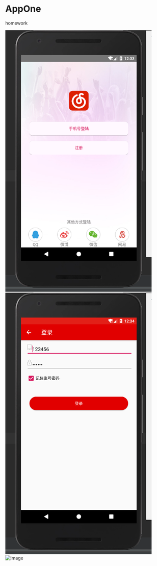 # AppOne
homework

![image](https://github.com/rr-Razor/AppOne/blob/master/images/20181207203344.png)
![image](https://github.com/rr-Razor/AppOne/blob/master/images/20181207203403.png)
![image]()
